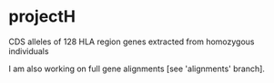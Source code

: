 # projectH
CDS alleles of 128 HLA region genes extracted from homozygous individuals

I am also working on full gene alignments [see 'alignments' branch]. 
